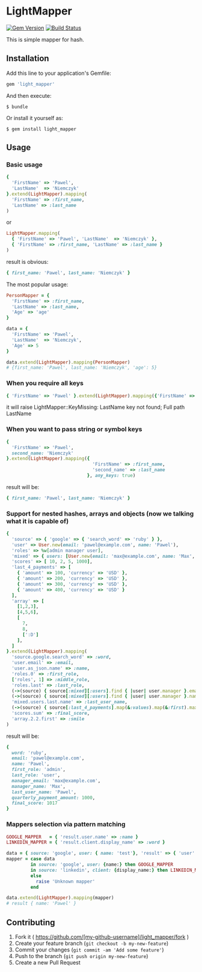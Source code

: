 # LightMapper

[![Gem Version](https://badge.fury.io/rb/light_mapper.svg)](http://badge.fury.io/rb/light_mapper)
[![Build Status](https://travis-ci.org/pniemczyk/light_mapper.svg?branch=master)](https://travis-ci.org/pniemczyk/light_mapper)

This is simple mapper for hash.

## Installation

Add this line to your application's Gemfile:

```ruby
gem 'light_mapper'
```

And then execute:

    $ bundle

Or install it yourself as:

    $ gem install light_mapper

## Usage

### Basic usage

```ruby
{
  'FirstName' => 'Pawel',
  'LastName'  => 'Niemczyk'
}.extend(LightMapper).mapping(
  'FirstName' => :first_name,
  'LastName' => :last_name
)
```

or

```ruby
LightMapper.mapping(
  { 'FirstName' => 'Pawel', 'LastName'  => 'Niemczyk' },
  { 'FirstName' => :first_name, 'LastName' => :last_name }
)
```

result is obvious:

```ruby
{ first_name: 'Pawel', last_name: 'Niemczyk' }
```

The most popular usage:

```ruby
PersonMapper = {
  'FirstName' => :first_name,
  'LastName' => :last_name,
  'Age' => 'age'
}

data = {
  'FirstName' => 'Pawel',
  'LastName'  => 'Niemczyk',
  'Age' => 5
}

data.extend(LightMapper).mapping(PersonMapper)
# {first_name: 'Pawel', last_name: 'Niemczyk', 'age': 5}
```

### When you require all keys

```ruby
{ 'FirstName' => 'Pawel' }.extend(LightMapper).mapping({'FirstName' => :first_name, 'LastName' => :last_name}, strict: true)
```

it will raise LightMapper::KeyMissing: LastName key not found; Full path LastName

### When you want to pass string or symbol keys

```ruby
{
  'FirstName' => 'Pawel',
  second_name: 'Niemczyk'
}.extend(LightMapper).mapping({
                                'FirstName' => :first_name,
                                'second_name' => :last_name
                              }, any_keys: true)
```

result will be:

```ruby
{ first_name: 'Pawel', last_name: 'Niemczyk' }
```

### Support for nested hashes, arrays and objects (now we talking what it is capable of)

```ruby
{
  'source' => { 'google' => { 'search_word' => 'ruby' } },
  'user' => User.new(email: 'pawel@example.com', name: 'Pawel'),
  'roles' => %w[admin manager user],
  'mixed' => { users: [User.new(email: 'max@example.com', name: 'Max', manager: true), User.new(email: 'pawel@example.com', name: 'Pawel', manager: false)] },
  'scores' => [ 10, 2, 5, 1000],
  'last_4_payments' => [
    { 'amount' => 100, 'currency' => 'USD' },
    { 'amount' => 200, 'currency' => 'USD' },
    { 'amount' => 300, 'currency' => 'USD' },
    { 'amount' => 400, 'currency' => 'USD' }
  ],
  'array' => [
    [1,2,3],
    [4,5,6],
    [
      7,
      8,
      [':D']
    ],
  ]
}.extend(LightMapper).mapping(
  'source.google.search_word' => :word,
  'user.email' => :email,
  'user.as_json.name' => :name,
  'roles.0' => :first_role,
  ['roles', 1] => :middle_role,
  'roles.last' => :last_role,
  (->(source) { source[:mixed][:users].find { |user| user.manager }.email }) => :manager_email,
  (->(source) { source[:mixed][:users].find { |user| user.manager }.name }) => :manager_name,
  'mixed.users.last.name' => :last_user_name,
  (->(source) { source[:last_4_payments].map(&:values).map(&:first).max }) => :quarterly_payment_amount,
  'scores.sum' => :final_score,
  'array.2.2.first' => :smile
)
```

result will be:

```ruby
{ 
  word: 'ruby', 
  email: 'pawel@example.com',
  name: 'Pawel',
  first_role: 'admin',
  last_role: 'user',
  manager_email: 'max@example.com',
  manager_name: 'Max',
  last_user_name: 'Pawel',
  quarterly_payment_amount: 1000,
  final_score: 1017
}
```

### Mappers selection via pattern matching

```ruby
GOOGLE_MAPPER   = { 'result.user.name' => :name }
LINKEDIN_MAPPER = { 'result.client.display_name' => :word }

data = { source: 'google', user: { name: 'test'}, 'result' => { 'user' => { 'name' => 'Pawel'} } } 
mapper = case data
         in source: 'google', user: {name:} then GOOGLE_MAPPER
         in source: 'linkedin', client: {display_name:} then LINKEDIN_MAPPER
         else
           raise 'Unknown mapper'
         end

data.extend(LightMapper).mapping(mapper)
# result { name: 'Pawel' }
```

## Contributing

1. Fork it ( https://github.com/[my-github-username]/light_mapper/fork )
2. Create your feature branch (`git checkout -b my-new-feature`)
3. Commit your changes (`git commit -am 'Add some feature'`)
4. Push to the branch (`git push origin my-new-feature`)
5. Create a new Pull Request
